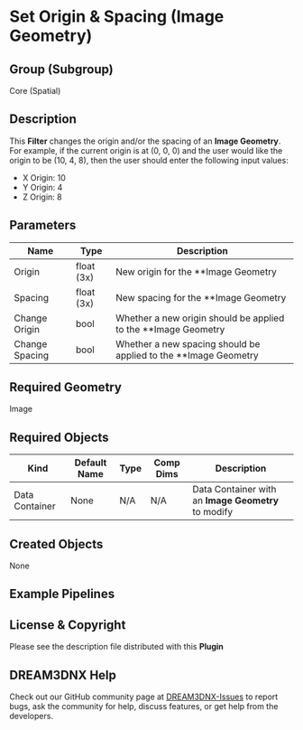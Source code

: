 # Set Origin & Spacing (Image Geometry)  

## Group (Subgroup)

Core (Spatial)

## Description

This **Filter** changes the origin and/or the spacing of an **Image Geometry**. For example, if the current origin is at (0, 0, 0) and the user would like the origin to be (10, 4, 8), then the user should enter the following input values:

+ X Origin: 10
+ Y Origin: 4
+ Z Origin: 8

## Parameters

| Name    | Type      |  Description |
|---------|-----------|--------|
| Origin | float (3x) | New origin for the **Image Geometry |
| Spacing | float (3x) | New spacing for the **Image Geometry |
| Change Origin | bool | Whether a new origin should be applied to the **Image Geometry |
| Change Spacing | bool | Whether a new spacing should be applied to the **Image Geometry |

## Required Geometry

Image

## Required Objects

| Kind                      | Default Name | Type     | Comp Dims | Description                                 |
|---------------------------|--------------|----------|--------|---------------------------------------------|
| Data Container | None | N/A | N/A | Data Container with an **Image Geometry** to modify |

## Created Objects

None

## Example Pipelines

## License & Copyright

Please see the description file distributed with this **Plugin**

## DREAM3DNX Help

Check out our GitHub community page at [DREAM3DNX-Issues](https://github.com/BlueQuartzSoftware/DREAM3DNX-Issues) to report bugs, ask the community for help, discuss features, or get help from the developers.
